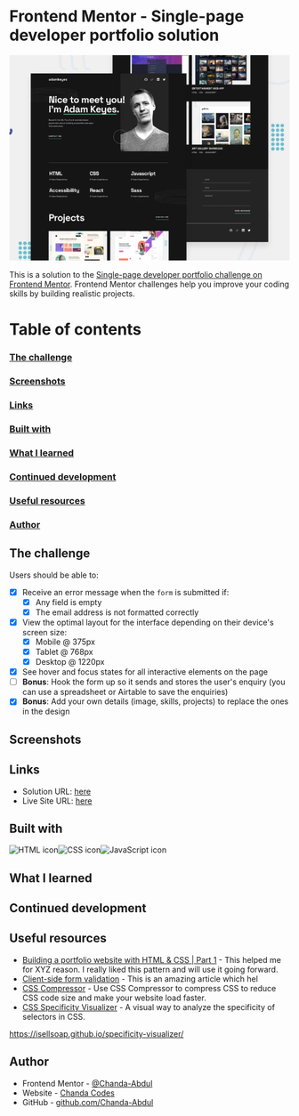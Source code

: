 # Frontend Mentor - Single-page developer portfolio solution
<img src="assets/images/preview.webp">

This is a solution to the [Single-page developer portfolio challenge on Frontend Mentor](https://www.frontendmentor.io/challenges/singlepage-developer-portfolio-bBVj2ZPi-x). Frontend Mentor challenges help you improve your coding skills by building realistic projects. 

# Table of contents
<!-- <center> -->

### [The challenge](#the-challenge)
###  [Screenshots](#screenshots) 
### [Links](#links) 
### [Built with](#built-with)
### [What I learned](#what-i-learned)

### [Continued development](#continued-development)
### [Useful resources](#useful-resources)
### [Author](#author)

<!-- </center> -->

## The challenge

Users should be able to:

- [x] Receive an error message when the `form` is submitted if:
  - [x] Any field is empty
  - [x] The email address is not formatted correctly
- [x] View the optimal layout for the interface depending on their device's screen size:
  - [x] Mobile @ 375px
  - [x] Tablet @ 768px
  - [x] Desktop @ 1220px
- [x] See hover and focus states for all interactive elements on the page
- [ ] **Bonus**: Hook the form up so it sends and stores the user's enquiry (you can use a spreadsheet or Airtable to save the enquiries)
- [x] **Bonus**: Add your own details (image, skills, projects) to replace the ones in the design
<!-- TO-Do => update project img's with view port resize -->
<!-- TO-DO => See hover and focus states for all interactive elements on the page -->
<!-- TO-DO => Hook the form up so it sends and stores the user's enquiry (you can use a spreadsheet or Airtable to save the enquiries) -->
<!-- TO-DO => Accessibility -->
<!-- TO-DO => Deploy -->

## Screenshots


## Links

- Solution URL: [here](https://github.com/Chanda-Abdul/Single-page-developer-portfolio-Frontend-Mentor)
- Live Site URL: [here](https://keen-bavarois-14c4e7.netlify.app/)


## Built with

<img src="https://img.shields.io/badge/HTML5-E34F26?style=for-the-badge&logo=html5&logoColor=white" alt="HTML icon" height="30" /><img src="https://img.shields.io/badge/CSS3-1572B6?style=for-the-badge&logo=css3&logoColor=white" alt="CSS icon" height="30" /><img src="https://img.shields.io/badge/JavaScript-323330?style=for-the-badge&logo=javascript&logoColor=F7DF1E" alt="JavaScript icon" height="30" />

## What I learned

<!-- Use this section to recap over some of your major learnings while working through this project. Writing these out and providing code samples of areas you want to highlight is a great way to reinforce your own knowledge.

To see how you can add code snippets, see below:

```html
<h1>Some HTML code I'm proud of</h1>
```
```css
.proud-of-this-css {
  color: papayawhip;
}
```
```js
const proudOfThisFunc = () => {
  console.log('🎉')
}
```

 -->


## Continued development

<!-- Use this section to outline areas that you want to continue focusing on in future projects. These could be concepts you're still not completely comfortable with or techniques you found useful that you want to refine and perfect. -->


## Useful resources

- [Building a portfolio website with HTML & CSS | Part 1](https://youtu.be/65GVcdESj3s) - This helped me for XYZ reason. I really liked this pattern and will use it going forward.
- [Client-side form validation](https://developer.mozilla.org/en-US/docs/Learn/Forms/Form_validation#validating_forms_using_javascript) - This is an amazing article which hel
- [CSS Compressor](https://youtu.be/65GVcdESj3s) - Use CSS Compressor to compress CSS to reduce CSS code size and make your website load faster. 
- [CSS Specificity Visualizer](https://isellsoap.github.io/specificity-visualizer/) - A visual way to analyze the specificity of selectors in CSS.


https://isellsoap.github.io/specificity-visualizer/

## Author

- Frontend Mentor - [@Chanda-Abdul](https://www.frontendmentor.io/profile/Chanda-Abdul)
- Website - [Chanda Codes](https://chandacodes.com/)
- GitHub - [github.com/Chanda-Abdul](https://github.com/Chanda-Abdul)




